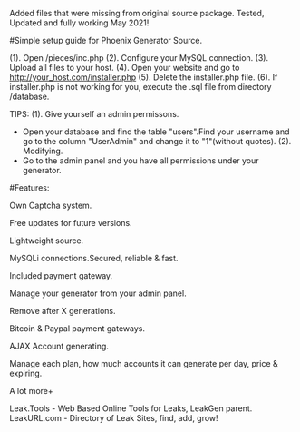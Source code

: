Added files that were missing from original source package. Tested, Updated and fully working May 2021! 

#Simple setup guide for Phoenix Generator Source.

(1). Open /pieces/inc.php
(2). Configure your MySQL connection.
(3). Upload all files to your host.
(4). Open your website and go to http://your_host.com/installer.php
(5). Delete the installer.php file.
(6). If installer.php is not working for you, execute the .sql file from directory /database.


TIPS: 
(1). Give yourself an admin permissons.
 - Open your database and find the table "users".Find your username and go to the column "UserAdmin" and change it to "1"(without quotes).
(2). Modifying.
 - Go to the admin panel and you have all permissions under your generator.
 
 #Features:
 
Own Captcha system.

Free updates for future versions.

Lightweight source.

MySQLi connections.Secured, reliable & fast.

Included payment gateway.

Manage your generator from your admin panel.

Remove after X generations.

Bitcoin & Paypal payment gateways.

AJAX Account generating.

Manage each plan, how much accounts it can generate per day, price & expiring.

A lot more+

Leak.Tools - Web Based Online Tools for Leaks, LeakGen parent.
LeakURL.com - Directory of Leak Sites, find, add, grow!

